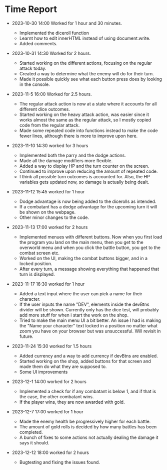 # Time Report

- 2023-10-30 14:00 Worked for 1 hour and 30 minutes.
  - Implemented the diceroll function
  - Learnt how to edit innerHTML instead of using document.write.
  - Added comments.

- 2023-10-31 14:30 Worked for 2 hours.
  - Started working on the different actions, focusing on the regular attack today.
  - Created a way to determine what the enemy will do for their turn.
  - Made it possible quickly see what each button press does by looking in the console.

- 2023-11-5 16:00 Worked for 2.5 hours.
  - The regular attack action is now at a state where it accounts for all different dice outcomes.
  - Started working on the heavy attack action, was easier since it works almost the same as the regular attack, so I mostly copied code from the regular attack.
  - Made some repeated code into functions instead to make the code fewer lines, although there is more to improve upon here.

- 2023-11-10 14:30 worked for 3 hours
  - Implemented both the parry and the dodge actions.
  - Made all the damage modifiers more flexible.
  - Added a way to display HP and the turn counter on the screen.
  - Continued to improve upon reducing the amount of repeated code.
  - I think all possible turn outcomes is accounted for. Also, the HP variables gets updated now, so damage is actually being dealt.

- 2023-11-12 15:45 worked for 1 hour
  - Dodge advantage is now being added to the dicerolls as intended.
  - If a combatant has a dodge advantage for the upcoming turn it will be shown on the webpage.
  - Other minor changes to the code.

- 2023-11-13 17:00 worked for 2 hours
  - Implemented menues with different buttons. Now when you first load the program you land on the main menu, then you get to the overworld menu and when you click the battle button, you get to the combat screen etc.
  - Worked on the UI, making the combat buttons bigger, and in a locked position.
  - After every turn, a message showing everything that happened that turn is displayed.

- 2023-11-17 16:30 worked for 1 hour
  - Added a text input where the user can pick a name for their character.
  - If the user inputs the name "DEV", elements inside the devBtns divider will be shown. Currently only has the dice test, will probably add more stuff for when i start the work on the shop.
  - Tried to make the main menu UI a bit better. An issue I had is making the "Name your character" text locked in a position no matter what zoom you have on your browser but was unsuccessful. Will revisit in future.

- 2023-11-24 15:30 worked for 1.5 hours
  - Added currency and a way to add currency if devBtns are enabled.
  - Started working on the shop, added buttons for that screen and made them do what they are supposed to.
  - Some UI improvements

- 2023-12-1 14:00 worked for 2 hours
  - Implemented a check for if any combatant is below 1, and if that is the case, the other combatant wins.
  - If the player wins, they are now awarded with gold.
  
- 2023-12-7 17:00 worked for 1 hour
  - Made the enemy health be progressively higher for each battle.
  - The amount of gold rolls is decided by how many battles has been completed.
  - A bunch of fixes to some actions not actually dealing the damage it says it should.

- 2023-12-12 18:00 worked for 2 hours
  - Bugtesting and fixing the issues found.